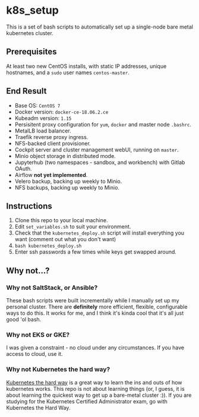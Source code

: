 # k8s_setup

This is a set of bash scripts to automatically set up a single-node bare metal kubernetes cluster. 

## Prerequisites

At least two new CentOS installs, with static IP addresses, unique hostnames, and a `sudo` user names `centos-master`.

## End Result

- Base OS: `CentOS 7`
- Docker version: `docker-ce-18.06.2.ce`
- Kubeadm version: `1.15`
- Persisitent proxy configuration for `yum`, `docker` and master node `.bashrc`.
- MetalLB load balancer.
- Traefik reverse proxy ingress.
- NFS-backed client provisioner.
- Cockpit server and cluster management webUI, running on `master`.
- Minio object storage in distributed mode.
- Jupyterhub (two namespaces - sandbox, and workbench) with Gitlab OAuth.
- Airflow **not yet implemented**.
- Velero backup, backing up weekly to Minio.
- NFS backups, backing up weekly to Minio.

## Instructions

1. Clone this repo to your local machine.
2. Edit `set_variables.sh` to suit your environment.
3. Check that the `kubernetes_deploy.sh` script will install everything you want (comment out what you don't want)
4. `bash kubernetes_deploy.sh`
5. Enter ssh passwords a few times while keys get swapped around.


## Why not...?

### Why not SaltStack, or Ansible?

These bash scripts were built incrementally while I manually set up my personal cluster. There are **definitely** more efficient, flexible, configurable ways to do this. It works for me, and I think it's kinda cool that it's all just good 'ol bash.

### Why not EKS or GKE?

I was given a constraint - no cloud under any circumstances. If you have access to cloud, use it.

### Why not Kubernetes the hard way?

[Kubernetes the hard way](https://github.com/kelseyhightower/kubernetes-the-hard-way) is a great way to learn the ins and outs of how kubernetes works. This repo is not about learning things (or, I guess, it is about learning the quickest way to get up a bare-metal cluster :)). If you are studying for the Kubernetes Certified Administrator exam, go with Kubernetes the Hard Way.
